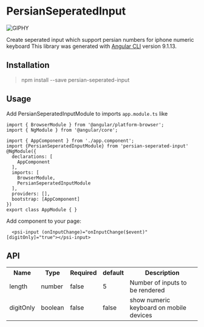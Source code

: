 # PersianSeperatedInput
![GIPHY](https://media.giphy.com/media/otDJKYuVeF0wl9QZPc/giphy.gif)

Create seperated input which support persian numbers for iphone numeric keyboard
This library was generated with [Angular CLI](https://github.com/angular/angular-cli) version 9.1.13.

## Installation
> npm install --save persian-seperated-input

## Usage
Add PersianSeperatedInputModule to imports `app.module.ts` like 
```
import { BrowserModule } from '@angular/platform-browser';
import { NgModule } from '@angular/core';

import { AppComponent } from './app.component';
import {PersianSeperatedInputModule} from 'persian-seperated-input'
@NgModule({
  declarations: [
    AppComponent
  ],
  imports: [
    BrowserModule,
    PersianSeperatedInputModule
  ],
  providers: [],
  bootstrap: [AppComponent]
})
export class AppModule { }

```

Add component to your page:

```
  <psi-input (onInputChange)="onInputChange($event)" [digitOnly]="true"></psi-input>
```
## API
<table>
<tr>
<th>Name</th>
<th>Type</th>
<th>Required</th>
<th>default</th>
<th>Description</th>
</tr>
<tr>
<td>length</td>
<td>number</td>
<td>false</td>
<td>5</td>
<td>Number of inputs to be rendered</td>
</tr>
<tr>
<td>digitOnly</td>
<td>boolean</td>
<td>false</td>
<td>false</td>
<td>show numeric keyboard on mobile devices</td>
</tr>

</table>


